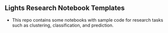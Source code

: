 ## Lights Research Notebook Templates

- This repo contains some notebooks with sample code for research tasks such as clustering, classification, and prediction.
 
